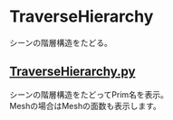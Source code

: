 # TraverseHierarchy

シーンの階層構造をたどる。    

## [TraverseHierarchy.py](./TraverseHierarchy.py)    

シーンの階層構造をたどってPrim名を表示。     
Meshの場合はMeshの面数も表示します。     

